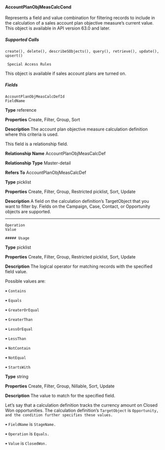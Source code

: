 #### AccountPlanObjMeasCalcCond

Represents a field and value combination for filtering records to include in the calculation of a sales account plan objective measure’s
current value. This object is available in API version 63.0 and later.

##### Supported Calls
```
create(), delete(), describeSObjects(), query(), retrieve(), update(), upsert()

 Special Access Rules

```
This object is available if sales account plans are turned on.

##### Fields

```
AccountPlanObjMeasCalcDefId
FieldName

```

**Type**
reference

**Properties**
Create, Filter, Group, Sort

**Description**
The account plan objective measure calculation definition where this criteria is used.

This field is a relationship field.

**Relationship Name**
AccountPlanObjMeasCalcDef

**Relationship Type**
Master-detail

**Refers To**
AccountPlanObjMeasCalcDef

**Type**
picklist

**Properties**
Create, Filter, Group, Restricted picklist, Sort, Update

**Description**
A field on the calculation definition’s TargetObject that you want to filter by. Fields on
the Campaign, Case, Contact, or Opportunity objects are supported.


-----

```
Operation
Value

##### Usage

```

**Type**
picklist

**Properties**
Create, Filter, Group, Restricted picklist, Sort, Update

**Description**
The logical operator for matching records with the specified field value.

Possible values are:

**•** `Contains`

**•** `Equals`

**•** `GreaterOrEqual`

**•** `GreaterThan`

**•** `LessOrEqual`

**•** `LessThan`

**•** `NotContain`

**•** `NotEqual`

**•** `StartsWith`

**Type**
string

**Properties**
Create, Filter, Group, Nillable, Sort, Update

**Description**
The value to match for the specified field.


Let’s say that a calculation definition tracks the currency amount on Closed Won opportunities. The calculation definition’s
`TargetObject` is `Opportunity, and the condition further specifies these values.`

**•** `FieldName` is `StageName.`

**•** `Operation` is `Equals.`

**•** `Value` is `ClosedWon.`
